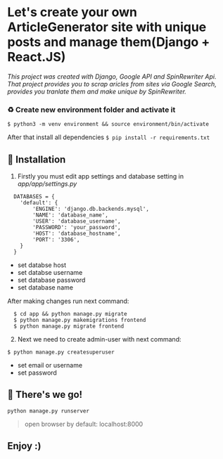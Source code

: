 # Let's create your own ArticleGenerator site with unique posts and manage them(Django + React.JS)
*This project was created with Django, Google API and SpinRewriter Api. That project provides you to scrap aricles from sites via Google Search, provides you tranlate them and make unique by SpinRewriter.*

### ♻️ Create new environment folder and activate it
``` $ python3 -m venv environment && source environment/bin/activate ```

After that install all dependencies
``` $ pip install -r requirements.txt ```

## 🌱 Installation
1. Firstly you must edit app settings and database setting in *app/app/settings.py*

```
  DATABASES = {
    'default': {
        'ENGINE': 'django.db.backends.mysql',
        'NAME': 'database_name',
        'USER': 'database_username',
        'PASSWORD': 'your_password',
        'HOST': 'database_hostname',
        'PORT': '3306',
    }
  }
```

- set databse host
- set databse username
- set database password
- set database name

After making changes run next command:
```
  $ cd app && python manage.py migrate
  $ python manage.py makemigrations frontend
  $ python manage.py migrate frontend
```
2. Next we need to create admin-user with next command:

``` $ python manage.py createsuperuser ```

- set email or username
- set password

## 🚀 There's we go!
``` python manage.py runserver ```

> open browser by default: localhost:8000

## Enjoy :)
